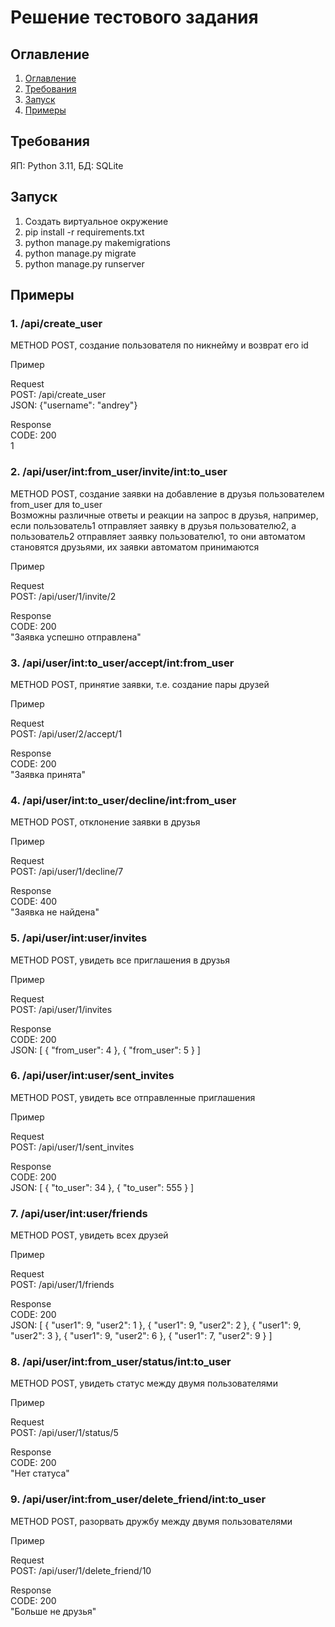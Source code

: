 # Решение тестового задания

## Оглавление
1. [Оглавление](#Оглавление)
2. [Требования](#Требования)
3. [Запуск](#Запуск)
4. [Примеры](#Примеры)

## Требования
ЯП: Python 3.11, БД: SQLite

## Запуск
1. Создать виртуальное окружение
2. pip install -r requirements.txt
3. python manage.py makemigrations
4. python manage.py migrate
5. python manage.py runserver

## Примеры
### 1. /api/create_user
METHOD POST, создание пользователя по никнейму и возврат его id

Пример

Request \
POST: /api/create_user \
JSON: {"username": "andrey"}

Response \
CODE: 200 \
1

### 2. /api/user/int:from_user/invite/int:to_user
METHOD POST, создание заявки на добавление в друзья пользователем from_user
для to_user \
Возможны различные ответы и реакции на запрос в друзья, например, 
если пользователь1 отправляет заявку в друзья пользователю2, а
пользователь2 отправляет заявку пользователю1, то они автоматом становятся 
друзьями, их заявки автоматом принимаются



Пример

Request \
POST: /api/user/1/invite/2 

Response \
CODE: 200 \
"Заявка успешно отправлена"

### 3. /api/user/int:to_user/accept/int:from_user
METHOD POST, принятие заявки, т.е. создание пары друзей

Пример

Request \
POST: /api/user/2/accept/1 

Response \
CODE: 200 \
"Заявка принята"

### 4. /api/user/int:to_user/decline/int:from_user
METHOD POST, отклонение заявки в друзья

Пример

Request \
POST: /api/user/1/decline/7 

Response \
CODE: 400 \
"Заявка не найдена"

### 5. /api/user/int:user/invites
METHOD POST, увидеть все приглашения в друзья

Пример

Request \
POST: /api/user/1/invites

Response \
CODE: 200 \
JSON: [
    {
        "from_user": 4
    }, 
    {
        "from_user": 5
    }
]

### 6. /api/user/int:user/sent_invites
METHOD POST, увидеть все отправленные приглашения

Пример

Request \
POST: /api/user/1/sent_invites

Response \
CODE: 200 \
JSON: [
    {
        "to_user": 34
    }, 
    {
        "to_user": 555
    }
]

### 7. /api/user/int:user/friends
METHOD POST, увидеть всех друзей

Пример

Request \
POST: /api/user/1/friends

Response \
CODE: 200 \
JSON: 
[
    {
        "user1": 9,
        "user2": 1
    },
    {
        "user1": 9,
        "user2": 2
    },
    {
        "user1": 9,
        "user2": 3
    },
    {
        "user1": 9,
        "user2": 6
    },
    {
        "user1": 7,
        "user2": 9
    }
]

### 8. /api/user/int:from_user/status/int:to_user
METHOD POST, увидеть статус между двумя пользователями

Пример

Request \
POST: /api/user/1/status/5

Response \
CODE: 200 \
"Нет статуса"

### 9. /api/user/int:from_user/delete_friend/int:to_user
METHOD POST, разорвать дружбу между двумя пользователями

Пример

Request \
POST: /api/user/1/delete_friend/10

Response \
CODE: 200 \
"Больше не друзья"